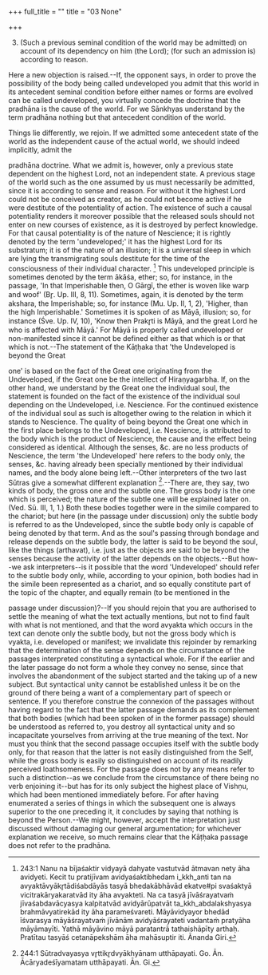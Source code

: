 +++
full_title = ""
title = "03 None"

+++


3. (Such a previous seminal condition of the world may be admitted) on account of its dependency on him (the Lord); (for such an admission is) according to reason.

Here a new objection is raised.--If, the opponent says, in order to prove the possibility of the body being called undeveloped you admit that this world in its antecedent seminal condition before either names or forms are evolved can be called undeveloped, you virtually concede the doctrine that the pradhāna is the cause of the world. For we Sānkhyas understand by the term pradhāna nothing but that antecedent condition of the world.

Things lie differently, we rejoin. If we admitted some antecedent state of the world as the independent cause of the actual world, we should indeed implicitly, admit the

pradhāna doctrine. What we admit is, however, only a previous state dependent on the highest Lord, not an independent state. A previous stage of the world such as the one assumed by us must necessarily be admitted, since it is according to sense and reason. For without it the highest Lord could not be conceived as creator, as he could not become active if he were destitute of the potentiality of action. The existence of such a causal potentiality renders it moreover possible that the released souls should not enter on new courses of existence, as it is destroyed by perfect knowledge. For that causal potentiality is of the nature of Nescience; it is rightly denoted by the term 'undeveloped;' it has the highest Lord for its substratum; it is of the nature of an illusion; it is a universal sleep in which are lying the transmigrating souls destitute for the time of the consciousness of their individual character.  [^fn_234] This undeveloped principle is sometimes denoted by the term ākāśa, ether; so, for instance, in the passage, 'In that Imperishable then, O Gārgī, the ether is woven like warp and woof' (Br̥. Up. III, 8, 11). Sometimes, again, it is denoted by the term akshara, the Imperishable; so, for instance (Mu. Up. II, 1, 2), 'Higher, than the high Imperishable.' Sometimes it is spoken of as Māyā, illusion; so, for instance (Śve. Up. IV, 10), 'Know then Prakr̥ti is Māyā, and the great Lord he who is affected with Māyā.' For Māyā is properly called undeveloped or non-manifested since it cannot be defined either as that which is or that which is not.--The statement of the Kāṭḥaka that 'the Undeveloped is beyond the Great

[^fn_234]: 243:1 Nanu na bījaśaktir vidyayā dahyate vastutvād ātmavan nety āha avidyeti. Kecit tu pratijīvam avidyaśaktibhedam i_kkh_anti tan na avyaktāvyākr̥tādiśabdāyās tasyā bhedakābhāvād ekatve#pi svaśaktyā vicitrakāryakaratvād ity āha avyakteti. Na ca tasyā jīvāśrayatvaṁ jīvaśabdavācyasya kalpitatvād avidyārūpatvāt ta_kkh_abdalakshyasya brahmāvyatirekād ity āha parameśvareti. Māyāvidyayor bhedād īśvarasya māyāśrayatvaṁ jīvānām avidyāśrayateti vadantaṁ pratyāha māyāmayīti. Yathā māyāvino māyā paratantrā tathaishāpīty arthaḥ. Pratītau tasyāś cetanāpekshām āha mahāsuptir iti. Ānanda Giri.

one' is based on the fact of the Great one originating from the Undeveloped, if the Great one be the intellect of Hiraṇyagarbha. If, on the other hand, we understand by the Great one the individual soul, the statement is founded on the fact of the existence of the individual soul depending on the Undeveloped, i.e. Nescience. For the continued existence of the individual soul as such is altogether owing to the relation in which it stands to Nescience. The quality of being beyond the Great one which in the first place belongs to the Undeveloped, i.e. Nescience, is attributed to the body which is the product of Nescience, the cause and the effect being considered as identical. Although the senses, &c. are no less products of Nescience, the term 'the Undeveloped' here refers to the body only, the senses, &c. having already been specially mentioned by their individual names, and the body alone being left.--Other interpreters of the two last Sūtras give a somewhat different explanation  [^fn_235].--There are, they say, two kinds of body, the gross one and the subtle one. The gross body is the one which is perceived; the nature of the subtle one will be explained later on. (Ved. Sū. III, 1, 1.) Both these bodies together were in the simile compared to the chariot; but here (in the passage under discussion) only the subtle body is referred to as the Undeveloped, since the subtle body only is capable of being denoted by that term. And as the soul's passing through bondage and release depends on the subtle body, the latter is said to be beyond the soul, like the things (arthavat), i.e. just as the objects are said to be beyond the senses because the activity of the latter depends on the objects.--But how--we ask interpreters--is it possible that the word 'Undeveloped' should refer to the subtle body only, while, according to your opinion, both bodies had in the simile been represented as a chariot, and so equally constitute part of the topic of the chapter, and equally remain (to be mentioned in the

[^fn_235]: 244:1 Sūtradvayasya vr̥ttikr̥dvyākhyānam utthāpayati. Go. Ān. Ācāryadeśīyamatam utthāpayati. Ān. Gi.

passage under discussion)?--If you should rejoin that you are authorised to settle the meaning of what the text actually mentions, but not to find fault with what is not mentioned, and that the word avyakta which occurs in the text can denote only the subtle body, but not the gross body which is vyakta, i.e. developed or manifest; we invalidate this rejoinder by remarking that the determination of the sense depends on the circumstance of the passages interpreted constituting a syntactical whole. For if the earlier and the later passage do not form a whole they convey no sense, since that involves the abandonment of the subject started and the taking up of a new subject. But syntactical unity cannot be established unless it be on the ground of there being a want of a complementary part of speech or sentence. If you therefore construe the connexion of the passages without having regard to the fact that the latter passage demands as its complement that both bodies (which had been spoken of in the former passage) should be understood as referred to, you destroy all syntactical unity and so incapacitate yourselves from arriving at the true meaning of the text. Nor must you think that the second passage occupies itself with the subtle body only, for that reason that the latter is not easily distinguished from the Self, while the gross body is easily so distinguished on account of its readily perceived loathsomeness. For the passage does not by any means refer to such a distinction--as we conclude from the circumstance of there being no verb enjoining it--but has for its only subject the highest place of Vishṇu, which had been mentioned immediately before. For after having enumerated a series of things in which the subsequent one is always superior to the one preceding it, it concludes by saying that nothing is beyond the Person.--We might, however, accept the interpretation just discussed without damaging our general argumentation; for whichever explanation we receive, so much remains clear that the Kāṭḥaka passage does not refer to the pradhāna.

